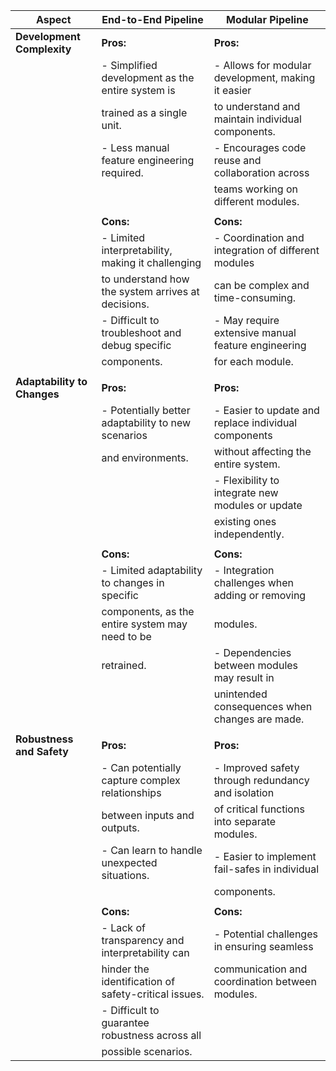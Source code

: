 | Aspect                         | End-to-End Pipeline                                   | Modular Pipeline                                    |
|--------------------------------|-------------------------------------------------------|-----------------------------------------------------|
| **Development Complexity**      | **Pros:**                                              | **Pros:**                                           |
|                                | - Simplified development as the entire system is     | - Allows for modular development, making it easier  |
|                                | trained as a single unit.                             | to understand and maintain individual components.  |
|                                | - Less manual feature engineering required.          | - Encourages code reuse and collaboration across    |
|                                |                                                       | teams working on different modules.                 |
|                                |                                                       |                                                     |
|                                | **Cons:**                                             | **Cons:**                                           |
|                                | - Limited interpretability, making it challenging    | - Coordination and integration of different modules |
|                                | to understand how the system arrives at decisions.   | can be complex and time-consuming.                  |
|                                | - Difficult to troubleshoot and debug specific       | - May require extensive manual feature engineering   |
|                                | components.                                           | for each module.                                    |
|                                |                                                       |                                                     |
| **Adaptability to Changes**      | **Pros:**                                              | **Pros:**                                           |
|                                | - Potentially better adaptability to new scenarios   | - Easier to update and replace individual components|
|                                | and environments.                                    | without affecting the entire system.                |
|                                |                                                       | - Flexibility to integrate new modules or update    |
|                                |                                                       | existing ones independently.                         |
|                                |                                                       |                                                     |
|                                | **Cons:**                                             | **Cons:**                                           |
|                                | - Limited adaptability to changes in specific         | - Integration challenges when adding or removing     |
|                                | components, as the entire system may need to be      | modules.                                            |
|                                | retrained.                                            | - Dependencies between modules may result in        |
|                                |                                                       | unintended consequences when changes are made.     |
|                                |                                                       |                                                     |
| **Robustness and Safety**        | **Pros:**                                              | **Pros:**                                           |
|                                | - Can potentially capture complex relationships      | - Improved safety through redundancy and isolation  |
|                                | between inputs and outputs.                           | of critical functions into separate modules.       |
|                                | - Can learn to handle unexpected situations.         | - Easier to implement fail-safes in individual      |
|                                |                                                       | components.                                         |
|                                |                                                       |                                                     |
|                                | **Cons:**                                             | **Cons:**                                           |
|                                | - Lack of transparency and interpretability can     | - Potential challenges in ensuring seamless         |
|                                | hinder the identification of safety-critical issues. | communication and coordination between modules.    |
|                                | - Difficult to guarantee robustness across all       |                                                     |
|                                | possible scenarios.                                  |                                                     |
